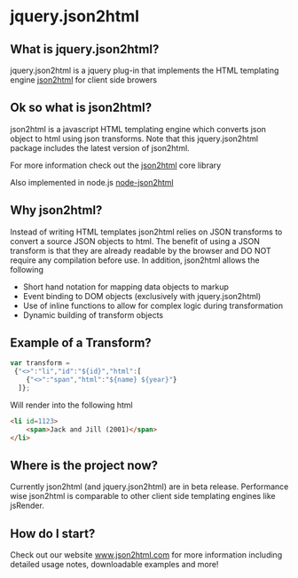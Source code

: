 jquery.json2html
=========

What is jquery.json2html?
------------------
jquery.json2html is a jquery plug-in that implements the HTML templating engine <a href='https://github.com/moappi/json2html'>json2html</a> for client side browers

Ok so what is json2html?
------------------
json2html is a javascript HTML templating engine which converts json object to html using json transforms.  Note that this jquery.json2html package includes the latest version of json2html.

For more information check out the <a href='https://github.com/moappi/json2html'>json2html</a> core library

Also implemented in node.js <a href='https://github.com/moappi/node-json2html'>node-json2html</a>


Why json2html?
--------------
Instead of writing HTML templates json2html relies on JSON transforms to convert a source JSON objects to html.  The benefit of using a JSON transform is that they are already readable by the browser and DO NOT require any compilation before use.   In addition, json2html allows the following

+	Short hand notation for mapping data objects to markup
+	Event binding to DOM objects (exclusively with jquery.json2html) 
+	Use of inline functions to allow for complex logic during transformation 
+	Dynamic building of transform objects

Example of a Transform?
--------------
```javascript
var transform = 
 {"<>":"li","id":"${id}","html":[
	{"<>":"span","html":"${name} ${year}"}
  ]};		
```
Will render into the following html

```html
<li id=1123>
	<span>Jack and Jill (2001)</span>
</li>	
```

Where is the project now?
--------------
Currently json2html (and jquery.json2html) are in beta release.  Performance wise json2html is comparable to other client side templating engines like jsRender.


How do I start?
--------------
Check out our website <a href='http://www.json2html.com'>www.json2html.com</a> for more information including detailed usage notes, downloadable examples and more!
